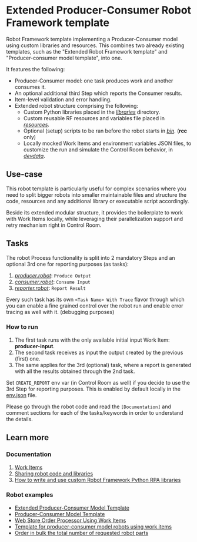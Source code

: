 # Extended Producer-Consumer Robot Framework template

Robot Framework template implementing a Producer-Consumer model using custom libraries
and resources. This combines two already existing templates, such as the
"Extended Robot Framework template" and "Producer-consumer model template", into one.

It features the following:
- Producer-Consumer model: one task produces work and another consumes it.
- An optional additional third Step which reports the Consumer results.
- Item-level validation and error handling.
- Extended robot structure comprising the following:
  - Custom Python libraries placed in the [*libraries*](./libraries/) directory.
  - Custom reusable RF resources and variables file placed in
    [*resources*](./resources/).
  - Optional (setup) scripts to be ran before the robot starts in [*bin*](./bin/).
    (**rcc** only)
  - Locally mocked Work Items and environment variables JSON files, to customize the
    run and simulate the Control Room behavior, in [*devdata*](./devdata/).

## Use-case

This robot template is particularly useful for complex scenarios where you need to
split bigger robots into smaller maintainable files and structure the code, resources
and any additional library or executable script accordingly.

Beside its extended modular structure, it provides the boilerplate to work with Work
Items locally, while leveraging their parallelization support and retry mechanism right
in Control Room.

## Tasks

The robot Process functionality is split into 2 mandatory Steps and an optional 3rd one
for reporting purposes (as tasks):
1. [*producer.robot*](./producer.robot): `Produce Output`
2. [*consumer.robot*](./consumer.robot): `Consume Input`
3. [*reporter.robot*](./reporter.robot): `Report Result`

Every such task has its own `<Task Name> With Trace` flavor through which you can
enable a fine grained control over the robot run and enable error tracing as well with
it. (debugging purposes)

### How to run

1. The first task runs with the only available initial input Work Item:
   **producer-input**.
2. The second task receives as input the output created by the previous (first) one.
3. The same applies for the 3rd (optional) task, where a report is generated with all
   the results obtained through the 2nd task.

Set `CREATE_REPORT` env var (in Control Room as well) if you decide to use the 3rd Step
for reporting purposes. This is enabled by default locally in the
[env.json](./devdata/env.json) file.

Please go through the robot code and read the `[Documentation]` and comment sections
for each of the tasks/keywords in order to understand the details.

## Learn more

### Documentation

1. [Work Items](https://robocorp.com/docs/development-guide/control-room/work-items)
2. [Sharing robot code and libraries](https://robocorp.com/docs/development-guide/qa-and-best-practices/sharing-libraries)
3. [How to write and use custom Robot Framework Python RPA libraries](https://robocorp.com/docs/development-guide/robot-framework/how-to-use-custom-python-libraries-in-your-robots#quick-recap-on-robot-framework-libraries-and-keywords)

### Robot examples

- [Extended Producer-Consumer Model Template](https://robocorp.com/portal/robot/robocorp/template-extended)
- [Producer-Consumer Model Template](https://robocorp.com/portal/robot/robocorp/template-producer-consumer)
- [Web Store Order Processor Using Work Items](https://robocorp.com/portal/robot/robocorp/example-web-store-work-items)
- [Template for producer-consumer model robots using work items](https://robocorp.com/portal/robot/robocorp/example-producer-consumer-reporting)
- [Order in bulk the total number of requested robot parts](https://robocorp.com/portal/robot/robocorp/example-orders-distribution)
